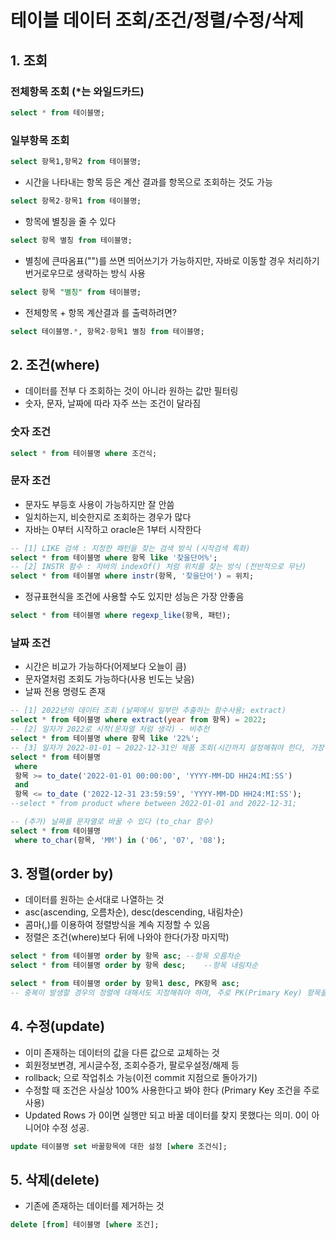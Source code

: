 # 테이블 데이터 조회/조건/정렬/수정/삭제

## 1. 조회
### 전체항목 조회 (*는 와일드카드)
```sql
select * from 테이블명;
```
### 일부항목 조회
```sql
select 항목1,항목2 from 테이블명;
```

- 시간을 나타내는 항목 등은 계산 결과를 항목으로 조회하는 것도 가능
```sql
select 항목2-항목1 from 테이블명;
```

- 항목에 별칭을 줄 수 있다
```sql
select 항목 별칭 from 테이블명;
```
- 별칭에 큰따옴표("")를 쓰면 띄어쓰기가 가능하지만, 자바로 이동할 경우 처리하기 번거로우므로 생략하는 방식 사용
```sql
select 항목 "별칭" from 테이블명;
```

- 전체항목 + 항목 계산결과 를 출력하려면?
```sql
select 테이블명.*, 항목2-항목1 별칭 from 테이블명;
```


## 2. 조건(where)
- 데이터를 전부 다 조회하는 것이 아니라 원하는 값만 필터링
- 숫자, 문자, 날짜에 따라 자주 쓰는 조건이 달라짐

### 숫자 조건
```sql
select * from 테이블명 where 조건식;
```

### 문자 조건
- 문자도 부등호 사용이 가능하지만 잘 안씀
- 일치하는지, 비슷한지로 조회하는 경우가 많다
- 자바는 0부터 시작하고 oracle은 1부터 시작한다
```sql
-- [1] LIKE 검색 : 지정한 패턴을 찾는 검색 방식 (시작검색 특화)
select * from 테이블명 where 항목 like '찾을단어%';
-- [2] INSTR 함수 : 자바의 indexOf() 처럼 위치를 찾는 방식 (전반적으로 무난)
select * from 테이블명 where instr(항목, '찾을단어') = 위치;
```
- 정규표현식을 조건에 사용할 수도 있지만 성능은 가장 안좋음
```sql
select * from 테이블명 where regexp_like(항목, 패턴);
```

### 날짜 조건
- 시간은 비교가 가능하다(어제보다 오늘이 큼)
- 문자열처럼 조회도 가능하다(사용 빈도는 낮음)
- 날짜 전용 명령도 존재
```sql
-- [1] 2022년의 데이터 조회 (날짜에서 일부만 추출하는 함수사용; extract)
select * from 테이블명 where extract(year from 항목) = 2022;
-- [2] 일자가 2022로 시작(문자열 처럼 생각) - 비추천
select * from 테이블명 where 항목 like '22%';
-- [3] 일자가 2022-01-01 ~ 2022-12-31인 제품 조회(시간까지 설정해줘야 한다, 가장 디테일한 시간조회 가능)
select * from 테이블명 
 where
 항목 >= to_date('2022-01-01 00:00:00', 'YYYY-MM-DD HH24:MI:SS')
 and
 항목 <= to_date ('2022-12-31 23:59:59', 'YYYY-MM-DD HH24:MI:SS');
--select * from product where between 2022-01-01 and 2022-12-31;

-- (추가) 날짜를 문자열로 바꿀 수 있다 (to_char 함수)
select * from 테이블명 
 where to_char(항목, 'MM') in ('06', '07', '08');
```

## 3. 정렬(order by)
- 데이터를 원하는 순서대로 나열하는 것
- asc(ascending, 오름차순), desc(descending, 내림차순)
- 콤마(,)를 이용하여 정렬방식을 계속 지정할 수 있음
- 정렬은 조건(where)보다 뒤에 나와야 한다(가장 마지막)

```sql
select * from 테이블명 order by 항목 asc;	--항목 오름차순
select * from 테이블명 order by 항목 desc;	--항목 내림차순

select * from 테이블명 order by 항목1 desc, PK항목 asc;
-- 중복이 발생할 경우의 정렬에 대해서도 지정해줘야 하며, 주로 PK(Primary Key) 항목을 이용한다
```


## 4. 수정(update)
- 이미 존재하는 데이터의 값을 다른 값으로 교체하는 것
- 회원정보변경, 게시글수정, 조회수증가, 팔로우설정/해제 등
- rollback; 으로 작업취소 가능(이전 commit 지점으로 돌아가기)
- 수정할 때 조건은 사실상 100% 사용한다고 봐야 한다 (Primary Key 조건을 주로 사용)
- Updated Rows 가 0이면 실행만 되고 바꿀 데이터를 찾지 못했다는 의미. 0이 아니어야 수정 성공.

```sql
update 테이블명 set 바꿀항목에 대한 설정 [where 조건식];
```

## 5. 삭제(delete)
- 기존에 존재하는 데이터를 제거하는 것
```sql
delete [from] 테이블명 [where 조건];
```





